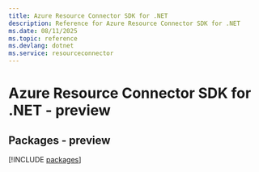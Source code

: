 ```yaml
---
title: Azure Resource Connector SDK for .NET
description: Reference for Azure Resource Connector SDK for .NET
ms.date: 08/11/2025
ms.topic: reference
ms.devlang: dotnet
ms.service: resourceconnector
---
```

# Azure Resource Connector SDK for .NET - preview
## Packages - preview
[!INCLUDE [packages](resource-connector-index.md)]